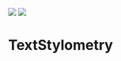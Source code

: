 [![](https://img.shields.io/badge/docs-stable-blue.svg)](https://borh.github.io/TextStylometry.jl/stable)
[![](https://img.shields.io/badge/docs-latest-blue.svg)](https://borh.github.io/TextStylometry.jl/latest)

# TextStylometry
